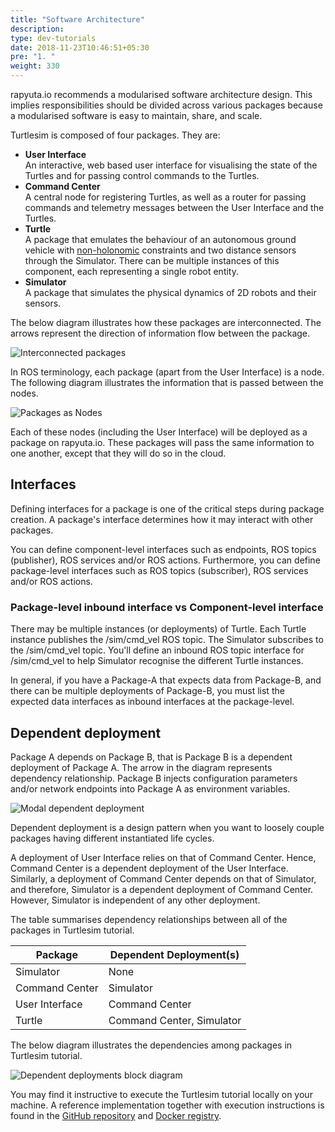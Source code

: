 ```yaml
---
title: "Software Architecture"
description:
type: dev-tutorials
date: 2018-11-23T10:46:51+05:30
pre: "1. "
weight: 330
---
```

rapyuta.io recommends a modularised software architecture design. This
implies responsibilities should be divided across various packages because a
modularised software is easy to maintain, share, and scale.

Turtlesim is composed of four packages. They are:

* **User Interface**     
  An interactive, web based user interface for visualising the state of the
  Turtles and for passing control commands to the Turtles.
* **Command Center**     
  A central node for registering Turtles, as well as a router for passing
  commands and telemetry messages between the User Interface and the Turtles.
* **Turtle**       
  A package that emulates the behaviour of an autonomous ground vehicle with
  [non-holonomic](https://en.wikipedia.org/wiki/Nonholonomic_system) constraints and two distance sensors through the Simulator.
  There can be multiple instances of this component, each representing a
  single robot entity.
* **Simulator**        
  A package that simulates the physical dynamics of 2D robots and their sensors.

The below diagram illustrates how these packages are interconnected.
The arrows represent the direction of information flow between the package.

![Interconnected packages](/images/tutorials/turtlesim/interconnected-packages.png?classes=border)

In ROS terminology, each package (apart from the User Interface) is a node.
The following diagram illustrates the information that is passed between
the nodes.

![Packages as Nodes](/images/tutorials/turtlesim/packages-as-nodes.png?classes=border)

Each of these nodes (including the User Interface) will be deployed as a
package on rapyuta.io. These packages will pass the same information to one
another, except that they will do so in the cloud.

## Interfaces
Defining interfaces for a package is one of the critical steps during package
creation. A package's interface determines how it may interact with other packages.

You can define component-level interfaces such as endpoints, ROS topics
(publisher), ROS services and/or ROS actions. Furthermore, you can define
package-level interfaces such as ROS topics (subscriber), ROS services
and/or ROS actions.

### Package-level inbound interface vs Component-level interface
There may be multiple instances (or deployments) of Turtle. Each Turtle
instance publishes the /sim/cmd_vel ROS topic. The Simulator subscribes to
the /sim/cmd_vel topic. You'll define an inbound ROS topic interface for
/sim/cmd_vel to help Simulator recognise the different Turtle instances.

In general, if you have a Package-A that expects data from Package-B, and
there can be multiple deployments of Package-B, you must list the expected
data interfaces as inbound interfaces at the package-level.

## Dependent deployment
Package A depends on Package B, that is Package B is a dependent deployment of
Package A. The arrow in the diagram represents dependency relationship.
Package B injects configuration parameters and/or network endpoints into
Package A as environment variables.

![Modal dependent deployment](/images/tutorials/turtlesim/dependent-deployment.png?classes=border)

Dependent deployment is a design pattern when you want to loosely couple
packages having different instantiated life cycles.

A deployment of User Interface relies on that of Command Center. Hence,
Command Center is a dependent deployment of the User Interface. Similarly, a
deployment of Command Center depends on that of Simulator, and therefore,
Simulator is a dependent deployment of Command Center. However, Simulator is
independent of any other deployment.

The table summarises dependency relationships between all of the packages
in Turtlesim tutorial.

| Package | Dependent Deployment(s) |
| ------- | ----------------------- |
| Simulator | None |
| Command Center | Simulator |
| User Interface | Command Center |
| Turtle | Command Center, Simulator |

The below diagram illustrates the dependencies among packages in Turtlesim tutorial.

![Dependent deployments block diagram](/images/tutorials/turtlesim/turtlesim-ddeploy-blk-diagram.png?classes=border)

You may find it instructive to execute the Turtlesim tutorial locally on
your machine. A reference implementation together with execution instructions
is found in the [GitHub repository](https://github.com/rapyuta-robotics/io_tutorials/tree/master/io_turtlesim) and [Docker registry](https://hub.docker.com/r/rrdockerhub/io_turtlesim_ui/).
